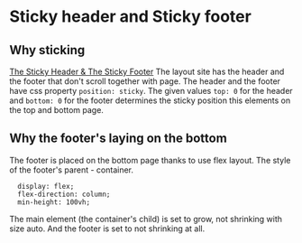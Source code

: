 # Sticky header and Sticky footer

## Why sticking

[The Sticky Header & The Sticky Footer](https://majadc.github.io/sticky-header-footer/)
The layout site has the header and the footer that don't scroll together with page.
The header and the footer have css property `position: sticky`.
The given values `top: 0` for the header and `bottom: 0` for the footer determines the sticky position this elements on the top and bottom page.

## Why the footer's laying on the bottom

The footer is placed on the bottom page thanks to use flex layout.
The style of the footer's parent - container.

```
  display: flex;
  flex-direction: column;
  min-height: 100vh;
```

The main element (the container's child) is set to grow, not shrinking with size auto.
And the footer is set to not shrinking at all.
